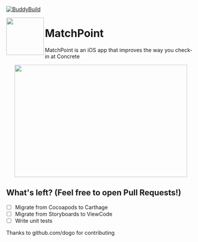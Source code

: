 [![BuddyBuild](https://dashboard.buddybuild.com/api/statusImage?appID=5a144ecae2978a000134c466&branch=master&build=latest)](https://dashboard.buddybuild.com/apps/5a144ecae2978a000134c466/build/latest?branch=master)
<p><img align="left" width="100" height="100" src="https://github.com/lscardinali/MatchPoint-iOS/blob/master/MatchPoint/Assets.xcassets/AppIcon.appiconset/iconnnn-1.png?raw=true"></p>
<h1>MatchPoint</h1> 
<p>MatchPoint is an iOS app that improves the way you check-in at Concrete</p>

<p align="center">
  <img width="460" height="300" src="https://github.com/lscardinali/MatchPoint-iOS/blob/master/MatchPoint/Assets.xcassets/tutorial.imageset/tutorial.png">
</p>



## What's left? (Feel free to open Pull Requests!)
- [ ] Migrate from Cocoapods to Carthage
- [ ] Migrate from Storyboards to ViewCode
- [ ] Write unit tests

Thanks to github.com/dogo for contributing
